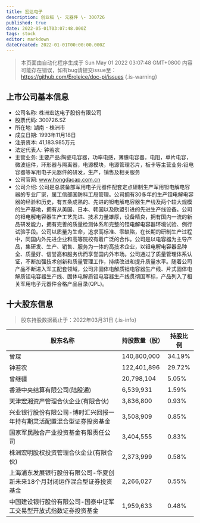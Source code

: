 ```yaml
---
title: 宏达电子
description: 创业板 \- 元器件 \- 300726
published: true
date: 2022-05-01T03:07:48.000Z
tags: stock
editor: markdown
dateCreated: 2022-01-01T00:00:00.000Z
---
```


> 本页面由自动化程序生成于 Sun May 01 2022 03:07:48 GMT+0800
> 内容可能存在错误，如有bug请提交issue至：https://github.com/Eroleice/doc-pi/issues
{.is-warning}

## 上市公司基本信息
- 公司名称: 株洲宏达电子股份有限公司
- 股票代码: 300726.SZ
- 所在地: 湖南 - 株洲市
- 成立日期: 1993年11月18日
- 注册资本: 41,183.985万元
- 法定代表人: 钟若农
- 主营业务: 主要产品:陶瓷电容器，功率电感，薄膜电容器，电阻，单片电容，微波组件，环形器与隔离器，电源模块，电源管理芯片，板卡等主营业务:钽电容器等军用电子元器件的研发，生产，销售及相关服务
- 公司官网: www.hongdacap.com.cn
- 公司介绍: 公司是总装备部军用电子元器件配套定点研制生产军用钽电解电容器的专业厂家，属工信部国防科工局管理。公司拥有30多年的生产钽电解电容器的经验和历史，有五条成熟的、先进的钽电解电容器生产线及两个较大规模的生产基地，拥有从美国、日本、韩国以及欧盟引进的先进生产线设备。公司的钽电解电容器生产工艺先进、技术力量雄厚，设备精良，拥有国内一流的新品研发能力，拥有完善的质量检测体系和完整的钽电解电容器环境试验、例行试验手段。公司以质量为生命，追求高标准、零缺陷，在长期的研制生产过程中，同国内外先进企业和高等院校有着广泛的合作。公司是以电容器为主导产品，集研发、生产、销售、服务为一体的高技术企业，以钽电解电容器品种全、质量好、信誉高和服务优而享誉国内外市场。公司通过了质量管理体系认证，不断加强技术创新和质量管理工作，持续改进和提升质量水平。随着公司产品不断进入军工配套领域，公司非固体电解质钽电容器生产线、片式固体电解质钽电容器生产线、固体电解质钽电容器生产线贯彻国军标，产品列入了相关军用电子元器件合格产品目录(QPL)。


## 十大股东信息
> 股东持股数据截止于：2022年03月31日
{.is-info}

| 股东名称 | 持股数量（股） | 持股比例 |
| --- | --- | --- |
| 曾琛 | 140,800,000 | 34.19% |
| 钟若农 | 122,401,896 | 29.72% |
| 曾继疆 | 20,798,104 | 5.05% |
| 香港中央结算有限公司(陆股通) | 6,539,931 | 1.59% |
| 天津宏湘资产管理合伙企业(有限合伙) | 3,836,800 | 0.93% |
| 兴业银行股份有限公司-博时汇兴回报一年持有期灵活配置混合型证券投资基金 | 3,508,909 | 0.85% |
| 国家军民融合产业投资基金有限责任公司 | 3,404,555 | 0.83% |
| 株洲宏明股权投资管理合伙企业(有限合伙) | 2,373,999 | 0.58% |
| 上海浦东发展银行股份有限公司-华夏创新未来18个月封闭运作混合型证券投资基金 | 2,266,027 | 0.55% |
| 中国建设银行股份有限公司-国泰中证军工交易型开放式指数证券投资基金 | 1,959,633 | 0.48% |





